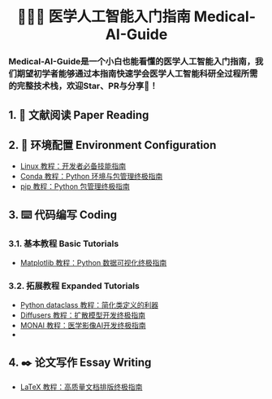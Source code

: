 <h1 align="center">🧑🏻‍⚕️ 医学人工智能入门指南 Medical-AI-Guide</h1>

### Medical-AI-Guide是一个小白也能看懂的医学人工智能入门指南，我们期望初学者能够通过本指南快速学会医学人工智能科研全过程所需的完整技术栈，欢迎Star、PR与分享🤝！

## 1. 📖 文献阅读 Paper Reading

## 2. 🎲 环境配置 Environment Configuration

- [Linux 教程：开发者必备技能指南](https://github.com/diaoquesang/Medical-AI-Guide/blob/main/Tutorials/linux.md)
- [Conda 教程：Python 环境与包管理终极指南](https://github.com/diaoquesang/Medical-AI-Guide/blob/main/Tutorials/conda.md)
- [pip 教程：Python 包管理终极指南](https://github.com/diaoquesang/Medical-AI-Guide/blob/main/Tutorials/pip.md)

## 3. ⌨️ 代码编写 Coding

### 3.1. 基本教程 Basic Tutorials

- [Matplotlib 教程：Python 数据可视化终极指南](https://github.com/diaoquesang/Medical-AI-Guide/blob/main/Tutorials/matplotlib.md)

### 3.2. 拓展教程 Expanded Tutorials

- [Python dataclass 教程：简化类定义的利器](https://github.com/diaoquesang/Medical-AI-Guide/blob/main/Tutorials/dataclass.md)
- [Diffusers 教程：扩散模型开发终极指南](https://github.com/diaoquesang/Medical-AI-Guide/blob/main/Tutorials/diffusers.md)
- [MONAI 教程：医学影像AI开发终极指南](https://github.com/diaoquesang/Medical-AI-Guide/blob/main/Tutorials/monai.md)
- 
## 4. ✒️ 论文写作 Essay Writing

- [LaTeX 教程：高质量文档排版终极指南](https://github.com/diaoquesang/Medical-AI-Guide/blob/main/Tutorials/latex.md)
